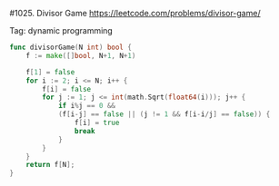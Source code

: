 #1025. Divisor Game
https://leetcode.com/problems/divisor-game/

Tag: dynamic programming

```go
func divisorGame(N int) bool {
    f := make([]bool, N+1, N+1)

    f[1] = false
    for i := 2; i <= N; i++ {
        f[i] = false
        for j := 1; j <= int(math.Sqrt(float64(i))); j++ {
            if i%j == 0 && 
            (f[i-j] == false || (j != 1 && f[i-i/j] == false)) {
                f[i] = true
                break
            }
        }
    }
    return f[N];
}
```
